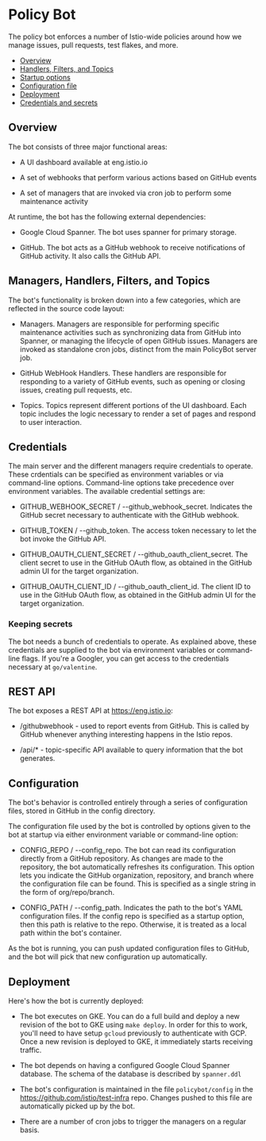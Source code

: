 # Policy Bot

The policy bot enforces a number of Istio-wide policies around how we manage
issues, pull requests, test flakes, and more.

- [Overview](#overivew)
- [Handlers, Filters, and Topics](#handlers-filters-and-topics)
- [Startup options](#startup-options)
- [Configuration file](#configuration-file)
- [Deployment](#deployment)
- [Credentials and secrets](#credentials-and-secrets)

## Overview

The bot consists of three major functional areas:

- A UI dashboard available at eng.istio.io

- A set of webhooks that perform various actions based on GitHub events

- A set of managers that are invoked via cron job to perform some maintenance activity

At runtime, the bot has the following external dependencies:

- Google Cloud Spanner. The bot uses spanner for primary storage.

- GitHub. The bot acts as a GitHub webhook to receive notifications of GitHub activity. It
also calls the GitHub API.

## Managers, Handlers, Filters, and Topics

The bot's functionality is broken down into a few categories, which are reflected in the source code layout:

- Managers. Managers are responsible for performing specific maintenance activities such as synchronizing data
from GitHub into Spanner, or managing the lifecycle of open GitHub issues. Managers are invoked as
standalone cron jobs, distinct from the main PolicyBot server job.

- GitHub WebHook Handlers. These handlers are responsible for responding to a variety of GitHub events, such
as opening or closing issues, creating pull requests, etc.

- Topics. Topics represent different portions of the UI dashboard. Each topic includes the logic necessary to render
a set of pages and respond to user interaction.

## Credentials

The main server and the different managers require credentials to operate. These crdentials can be specified as environment variables or
via command-line options. Command-line options take precedence over environment variables. The
available credential settings are:

- GITHUB_WEBHOOK_SECRET / --github_webhook_secret. Indicates the GitHub secret necessary to authenticate with
the GitHub webhook.

- GITHUB_TOKEN / --github_token. The access token necessary to let the bot invoke the GitHub
API.

- GITHUB_OAUTH_CLIENT_SECRET / --github_oauth_client_secret. The client secret to use in the GitHub OAuth flow,
as obtained in the GitHub admin UI for the target organization.

- GITHUB_OAUTH_CLIENT_ID / --github_oauth_client_id. The client ID to use in the GitHub OAuth flow,
as obtained in the GitHub admin UI for the target organization.

### Keeping secrets

The bot needs a bunch of credentials to operate. As explained above, these credentials are supplied
to the bot via environment variables or command-line flags. If you're a Googler, you can get access
to the credentials necessary at `go/valentine`.

## REST API

The bot exposes a REST API at <https://eng.istio.io>:

- /githubwebhook - used to report events from GitHub. This is called by GitHub whenever anything interesting happens in
the Istio repos.

- /api/* - topic-specific API available to query information that the bot generates.

## Configuration

The bot's behavior is controlled entirely through a series of configuration files, stored
in GitHub in the config directory.

The configuration file used by the bot is controlled by options given to the bot at startup via either
environment variable or command-line option:

- CONFIG_REPO / --config_repo. The bot can read its configuration directly from a GitHub repository. As
changes are made to the repository, the bot automatically refreshes its configuration. This option lets
you indicate the GitHub organization, repository, and branch where the configuration file can be found.
This is specified as a single string in the form of org/repo/branch.

- CONFIG_PATH / --config_path. Indicates the path to the bot's YAML configuration files. If the config
repo is specified as a startup option, then this path is relative to the repo. Otherwise, it is
treated as a local path within the bot's container.

As the bot is running, you can push updated configuration files to GitHub, and the bot will pick that new
configuration up automatically.

## Deployment

Here's how the bot is currently deployed:

- The bot executes on GKE. You can do a full build and deploy
a new revision of the bot to GKE using `make deploy`. In order for this
to work, you'll need to have setup `gcloud` previously to authenticate
with GCP. Once a new revision is deployed to GKE, it immediately starts receiving traffic.

- The bot depends on having a configured Google Cloud Spanner database. The schema of the database
is described by `spanner.ddl`

- The bot's configuration is maintained in the file `policybot/config` in the <https://github.com/istio/test-infra> repo.
Changes pushed to this file are automatically picked up by the bot.

- There are a number of cron jobs to trigger the managers on a regular basis.
